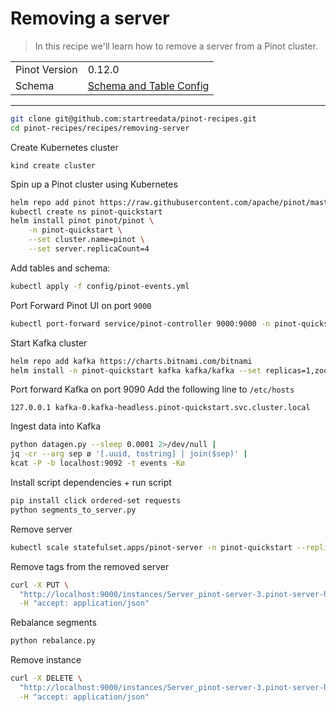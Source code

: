 # Removing a server

> In this recipe we'll learn how to remove a server from a Pinot cluster.

<table>
  <tr>
    <td>Pinot Version</td>
    <td>0.12.0</td>
  </tr>
  <tr>
    <td>Schema</td>
    <td><a href="config/pinot-events.yml">Schema and Table Config</a></td>
</table>

<!-- This is the code for the following recipe: https://dev.startree.ai/docs/pinot/recipes/upserts-full -->

***

```bash
git clone git@github.com:startreedata/pinot-recipes.git
cd pinot-recipes/recipes/removing-server
```

Create Kubernetes cluster
```
kind create cluster
```

Spin up a Pinot cluster using Kubernetes

```bash
helm repo add pinot https://raw.githubusercontent.com/apache/pinot/master/kubernetes/helm
kubectl create ns pinot-quickstart
helm install pinot pinot/pinot \
    -n pinot-quickstart \
    --set cluster.name=pinot \
    --set server.replicaCount=4
```

Add tables and schema:

```bash
kubectl apply -f config/pinot-events.yml
```

Port Forward Pinot UI on port `9000`

```bash
kubectl port-forward service/pinot-controller 9000:9000 -n pinot-quickstart
```

Start Kafka cluster

```bash 
helm repo add kafka https://charts.bitnami.com/bitnami
helm install -n pinot-quickstart kafka kafka/kafka --set replicas=1,zookeeper.image.tag=latest
```

Port forward Kafka on port 9090
Add the following line to `/etc/hosts`

```
127.0.0.1 kafka-0.kafka-headless.pinot-quickstart.svc.cluster.local
```

Ingest data into Kafka

```bash
python datagen.py --sleep 0.0001 2>/dev/null |
jq -cr --arg sep ø '[.uuid, tostring] | join($sep)' |
kcat -P -b localhost:9092 -t events -Kø
```

Install script dependencies + run script

```bash
pip install click ordered-set requests
python segments_to_server.py
```

Remove server

```bash
kubectl scale statefulset.apps/pinot-server -n pinot-quickstart --replicas=3
```

Remove tags from the removed server

```bash
curl -X PUT \
  "http://localhost:9000/instances/Server_pinot-server-3.pinot-server-headless.pinot-quickstart.svc.cluster.local_8098/updateTags?tags=&updateBrokerResource=false" \
  -H "accept: application/json"
```

Rebalance segments

```bash
python rebalance.py
```

Remove instance

```bash
curl -X DELETE \
  "http://localhost:9000/instances/Server_pinot-server-3.pinot-server-headless.pinot-quickstart.svc.cluster.local_8098" \
  -H "accept: application/json"
```
